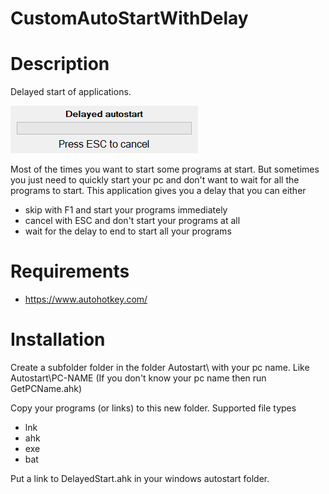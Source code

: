 # CustomAutoStartWithDelay

# Description

Delayed start of applications.

![Demo](media/demo.gif?raw=true "Demo")

Most of the times you want to start some programs at start.
But sometimes you just need to quickly start your pc and don't want to wait for all the programs to start.
This application gives you a delay that you can either

- skip with F1 and start your programs immediately
- cancel with ESC and don't start your programs at all
- wait for the delay to end to start all your programs

# Requirements

- https://www.autohotkey.com/

# Installation

Create a subfolder folder in the folder Autostart\ with your pc name.
Like Autostart\PC-NAME (If you don't know your pc name then run GetPCName.ahk)

Copy your programs (or links) to this new folder.
Supported file types

- lnk
- ahk
- exe
- bat

Put a link to DelayedStart.ahk in your windows autostart folder.

